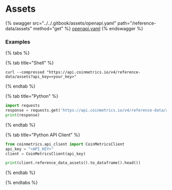 # Assets



{% swagger src="../../.gitbook/assets/openapi.yaml" path="/reference-data/assets" method="get" %}
[openapi.yaml](../../.gitbook/assets/openapi.yaml)
{% endswagger %}

### Examples

{% tabs %}

{% tab title="Shell" %}
```shell
curl --compressed "https://api.coinmetrics.io/v4/reference-data/assets?api_key=<your_key>"
```
{% endtab %}

{% tab title="Python" %}
```python
import requests
response = requests.get('https://api.coinmetrics.io/v4/reference-data/assets?api_key=<your_key>').json()
print(response)
```
{% endtab %}

{% tab title="Python API Client" %}
```python
from coinmetrics.api_client import CoinMetricsClient
api_key = "<API_KEY>"
client = CoinMetricsClient(api_key)

print(client.reference_data_assets().to_dataframe().head())
```
{% endtab %}


{% endtabs %}
